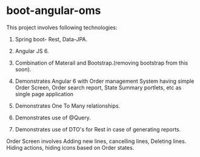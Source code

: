 # boot-angular-oms
This project involves following technologies:
1. Spring boot- Rest, Data-JPA.
2. Angular JS 6.
3. Combination of Materail and Bootstrap.(removing bootstrap from this soon).

1. Demonstrates Angular 6 with Order management System having simple Order Screen, 
Order search report, State Summary portlets, etc as single page application
2. Demonstrates One To Many relationships.
3. Demonstrates use of @Query.
4. Demonstrates use of DTO's for Rest in case of generating reports.

Order Screen involves Adding new lines, cancelling lines, Deleting lines. Hiding actions, hiding icons based on Order states.

